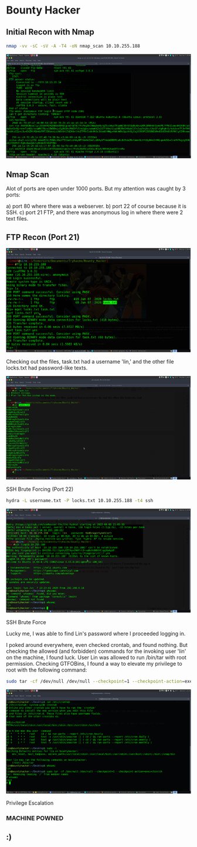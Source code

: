 # Bounty Hacker

## Initial Recon with Nmap

 ```bash
 nmap -vv -sC -sV -A -T4 -oN nmap_scan 10.10.255.188
 ```
![Alt text](image.png)


## Nmap Scan

Alot of ports are open under 1000 ports. But my attention was caught by 3 ports:

a) port 80 where there was a webserver.
b) port 22 of course because it is SSH.
c) port 21 FTP, and there was anonymous log in where there were 2 text files.


## FTP Recon (Port 21)

![Alt text](image-1.png)


Checking out the files, task.txt had a username 'lin,' and the other file locks.txt had password-like texts.

![Alt text](image-2.png)

SSH Brute Forcing (Port 22)

 ```bash
hydra -L username.txt -P locks.txt 10.10.255.188 -t4 ssh
 ```

![Alt text](image-3.png)


SSH Brute Force

Lucky me, I was able to find Lin's password where I proceeded logging in.

I poked around everywhere, even checked crontab, and found nothing. But checking the allowed (and forbidden) commands for the invoking user 'lin' on the machine, I found luck. User Lin was allowed to run /bin/tar with root permission. Checking GTFOBins, I found a way to elevate my privilege to root with the following command:


 ```bash
sudo tar -cf /dev/null /dev/null --checkpoint=1 --checkpoint-action=exec=/bin/sh
 ```

![Alt text](image-4.png)


Privilege Escalation


### MACHINE POWNED

## :)





